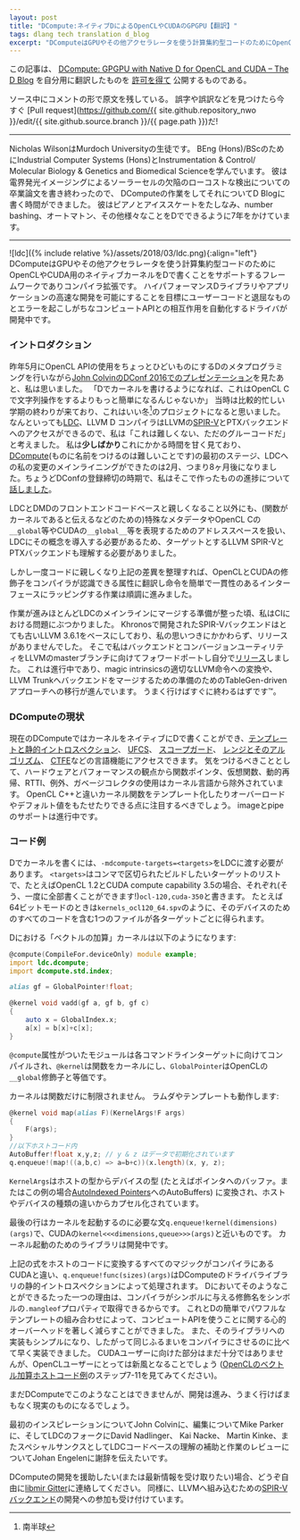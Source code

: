 ```yaml
---
layout: post
title: "DCompute:ネイティブDによるOpenCLやCUDAのGPGPU【翻訳】"
tags: dlang tech translation d_blog
excerpt: "DComputeはGPUやその他アクセラレータを使う計算集約型コードのためにOpenCLやCUDA用のネイティブカーネルをDで書くことをサポートするフレームワークでありコンパイラ拡張です。"
---
```


この記事は、
[DCompute: GPGPU with Native D for OpenCL and CUDA – The D Blog](https://dlang.org/blog/2017/07/17/dcompute-gpgpu-with-native-d-for-opencl-and-cuda/)
を自分用に翻訳したものを
[許可を得て](http://dlang.org/blog/2017/06/16/life-in-the-fast-lane/#comment-1631)
公開するものである。

ソース中にコメントの形で原文を残している。
誤字や誤訳などを見つけたら今すぐ
[Pull request](https://github.com/{{ site.github.repository_nwo }}/edit/{{ site.github.source.branch }}/{{ page.path }})だ!

---

<!-- _Nicholas Wilson is a student at Murdoch University, studying for his BEng (Hons)/BSc in Industrial Computer Systems (Hons) and Instrumentation & Control/ Molecular Biology & Genetics and Biomedical Science. He just finished his thesis on low-cost defect detection of solar cells by electroluminescence imaging, which gives him time to work on DCompute and write about it for the D Blog. He plays the piano, ice skates, and has spent 7 years putting D to use on number bashing, automation, and anything else that he could make a computer do for him._ -->

Nicholas WilsonはMurdoch Universityの生徒です。
BEng (Hons)/BScのためにIndustrial Computer Systems (Hons)とInstrumentation & Control/ Molecular Biology & Genetics and Biomedical Scienceを学んでいます。
彼は電界発光イメージングによるソーラーセルの欠陥のローコストな検出についての卒業論文を書き終わったので、
DComputeの作業をしてそれについてD Blogに書く時間ができました。
彼はピアノとアイススケートをたしなみ、number bashing、オートマトン、その他様々なことをDでできるように7年をかけています。

---

<!-- ![](https://i1.wp.com/dlang.org/blog/wp-content/uploads/2017/07/ldc.png?resize=160%2C160) -->
<!-- DCompute is a framework and compiler extension to support writing native kernels for OpenCL and CUDA in D to utilise GPUs and other accelerators for computationally intensive code. In development are drivers to automate the interactions between user code and the tedious and error prone compute APIs with the goal of enabling the rapid development of high performance D libraries and applications. -->

![ldc]({% include relative %}/assets/2018/03/ldc.png){:align="left"}
DComputeはGPUやその他アクセラレータを使う計算集約型コードのためにOpenCLやCUDA用のネイティブカーネルをDで書くことをサポートするフレームワークでありコンパイラ拡張です。
ハイパフォーマンスDライブラリやアプリケーションの高速な開発を可能にすることを目標にユーザーコードと退屈なものとエラーを起こしがちなコンピュートAPIとの相互作用を自動化するドライバが開発中です。

<!-- ### Introduction -->

### イントロダクション

<!-- After watching [John Colvin’s DConf 2016 presentation](http://dconf.org/2016/talks/colvin.html) in May of last year on using D’s metaprogramming to make the OpenCL API marginally less horrible to use, I thought, “This would be so much easier to do if we were able to write kernels in D, rather than doing string manipulations in OpenCL C”. At the time, I was coming up to the end of a rather busy semester and thought that would make a good winter[\[1\]](#fnote) project. After all, [LDC](https://github.com/ldc-developers/ldc), the LLVM D Compiler, has access to LLVM’s [SPIR-V](https://github.com/thewilsonator/llvm-target-spirv) and PTX backends, and I thought, “It can’t be too hard, its only glue code”. I _slightly_ underestimated the time it would take, finishing the first stage of [DCompute](http://github.com/libmir/dcompute) (because naming things is hard), mainlining the changes I made to LDC at the end of February, eight months later — just in time for the close of submissions to DConf, where I gave a [talk](http://dconf.org/2017/talks/wilson.html) on the progress I had made. -->

昨年5月にOpenCL APIの使用をちょっとひどいものにするDのメタプログラミングを行いながら[John ColvinのDConf 2016でのプレゼンテーション](http://dconf.org/2016/talks/colvin.html)を見たあと、私は思いました。
「Dでカーネルを書けるようになれば、これはOpenCL Cで文字列操作をするよりもっと簡単になるんじゃないか」
当時は比較的忙しい学期の終わりが来ており、これはいい冬[^1]のプロジェクトになると思いました。
なんといっても[LDC](https://github.com/ldc-developers/ldc)、LLVM D コンパイラはLLVMの[SPIR-V](https://github.com/thewilsonator/llvm-target-spirv)とPTXバックエンドへのアクセスができるので、私は「これは難しくない、ただのグルーコードだ」と考えました。
私は**少しばかり**これにかかる時間を甘く見ており、[DCompute](http://github.com/libmir/dcompute)(ものに名前をつけるのは難しいことです)の最初のステージ、LDCへの私の変更のメインライニングができたのは2月、つまり8ヶ月後になりました。ちょうどDConfの登録締切の時期で、私はそこで作ったものの進捗について[話しました](http://dconf.org/2017/talks/wilson.html)。

[^1]: 南半球

<!-- Apart from familiarising myself with the LDC and DMD front-end codebases, I also had to understand the LLVM SPIR-V and PTX backends that I was trying to target, because they require the use of special metadata (for e.g. denoting a function is a kernel) and address spaces, used to represent __g`lobal` & friends in OpenCL C and _`_global__` & friends in CUDA, and introduce these concepts into LDC. -->

LDCとDMDのフロントエンドコードベースと親しくなること以外にも、(関数がカーネルであると伝えるなどのための)特殊なメタデータやOpenCL Cの`__global`等やCUDAの`__global__`等を表現するためのアドレススペースを扱い、LDCにその概念を導入する必要があるため、ターゲットとするLLVM SPIR-VとPTXバックエンドも理解する必要がありました。

<!-- But once I was familiar with the code and had sorted the above discrepancies, it was mostly smooth sailing translating the OpenCL and CUDA modifiers into compiler-recognised attributes and wrapping the intrinsics into an easy to use and consistent interface. -->

しかし一度コードに親しくなり上記の差異を整理すれば、OpenCLとCUDAの修飾子をコンパイラが認識できる属性に翻訳し命令を簡単で一貫性のあるインターフェースにラッピングする作業は順調に進みました。

<!-- When it was all working and almost ready to merge into mainline LDC, I hit a bit of a snag with regards to CI: the SPIR-V backend that was being developed by Khronos was based on the quite old LLVM 3.6.1 and, despite my suggestions, did not have any releases. So I forward ported the backend and the conversion utility to the master branch of LLVM and made a [release](https://github.com/thewilsonator/llvm/releases) myself. Still in progress on this front are converting magic intrinsics to proper LLVM intrinsics and transitioning to a TableGen-driven approach for the backend in preparation for merging the backend into LLVM Trunk. This should hopefully be done soon™. -->

作業が進みほとんどLDCのメインラインにマージする準備が整った頃、私はCIにおける問題にぶつかりました。
Khronosで開発されたSPIR-Vバックエンドはとても古いLLVM 3.6.1をベースにしており、私の思いつきにかかわらず、リリースがありませんでした。
そこで私はバックエンドとコンバージョンユーティリティをLLVMのmasterブランチに向けてフォワードポートし自分で[リリース](https://github.com/thewilsonator/llvm/releases)しました。
これは進行中であり、magic intrinsicsの適切なLLVM命令への変換や、LLVM Trunkへバックエンドをマージするための準備のためのTableGen-drivenアプローチへの移行が進んでいます。
うまく行けばすぐに終わるはずです™。

<!-- ### Current state of DCompute -->

### DComputeの現状

<!-- With the current state of DCompute we are able to write kernels natively in D and have access to most of its language-defining features like [templates & static introspection](https://tour.dlang.org/tour/en/basics/templates), [UFCS](https://tour.dlang.org/tour/en/gems/uniform-function-call-syntax-ufcs), [scope guards](https://tour.dlang.org/tour/en/gems/scope-guards), [ranges & algorithms](https://tour.dlang.org/tour/en/gems/range-algorithms) and [CTFE](https://tour.dlang.org/tour/en/gems/compile-time-function-evaluation-ctfe). Notably missing, for hardware and performance reasons, are those features commonly excluded in kernel languages, like function pointers, virtual functions, dynamic recursion, RTTI, exceptions and the use of the garbage collector. Note that unlike OpenCL C++ we allow kernel functions to be templated and have overloads and default values. Still in development is support for images and pipes. -->

現在のDComputeではカーネルをネイティブにDで書くことができ、[テンプレートと静的イントロスペクション](https://tour.dlang.org/tour/ja/basics/templates)、
[UFCS](https://tour.dlang.org/tour/ja/gems/uniform-function-call-syntax-ufcs)、
[スコープガード](https://tour.dlang.org/tour/ja/gems/scope-guards)、
[レンジとそのアルゴリズム](https://tour.dlang.org/tour/ja/gems/range-algorithms)、
[CTFE](https://tour.dlang.org/tour/ja/gems/compile-time-function-evaluation-ctfe)などの言語機能にアクセスできます。
気をつけるべきこととして、ハードウェアとパフォーマンスの観点から関数ポインタ、仮想関数、動的再帰、RTTI、例外、ガベージコレクタの使用はカーネル言語から除外されています。
OpenCL C++と違いカーネル関数をテンプレート化したりオーバーロードやデフォルト値をもたせたりできる点に注目するべきでしょう。
imageとpipeのサポートは進行中です。

<!-- ### Example code -->

### コード例

<!-- To write kernels in D, we need to pass `-mdcompute-targets=<targets>` to LDC, where `<targets>` is a comma-separated list of the desired targets to build for, e.g. `ocl-120,cuda-350` for OpenCL 1.2 and CUDA compute capability 3.5, respectively (yes, we can do them all at once!). We get one file for each target, e.g. `kernels_ocl120_64.spv`, when built in 64-bit mode, which contains all of the code for that device. -->

Dでカーネルを書くには、`-mdcompute-targets=<targets>`をLDCに渡す必要があります。
`<targets>`はコンマで区切られたビルドしたいターゲットのリストで、たとえばOpenCL 1.2とCUDA compute capability 3.5の場合、それぞれ(そう、一度に全部書くことができます!)`ocl-120,cuda-350`と書きます。
たとえば64ビットモードのときは`kernels_ocl120_64.spv`のように、そのデバイスのためのすべてのコードを含む1つのファイルが各ターゲットごとに得られます。

<!-- The `vector add` kernel in D is: -->

Dにおける「ベクトルの加算」カーネルは以下のようになります:

```d
@compute(CompileFor.deviceOnly) module example;
import ldc.dcompute;
import dcompute.std.index;

alias gf = GlobalPointer!float;

@kernel void vadd(gf a, gf b, gf c) 
{
	auto x = GlobalIndex.x;
	a[x] = b[x]+c[x];
}
```


<!-- Modules marked with the `@compute` attribute are compiled for each of the command line targets, `@kernel` makes a function a kernel, and `GlobalPointer` is the equivalent of the `__global` qualifier in OpenCL. -->

`@compute`属性がついたモジュールは各コマンドラインターゲットに向けてコンパイルされ、`@kernel`は関数をカーネルにし、`GlobalPointer`はOpenCLの`__global`修飾子と等価です。

<!-- Kernels are not restricted to just functions — lambdas & tamplates also work: -->

カーネルは関数だけに制限されません。
ラムダやテンプレートも動作します:

<!-- ```d
@kernel void map(alias F)(KernelArgs!F args)
{
    F(args);
}
//In host code
AutoBuffer!float x,y,z; // y & z initialised with data
q.enqueue!(map!((a,b,c) => a=b+c))(x.length)(x, y, z);
``` -->

```d
@kernel void map(alias F)(KernelArgs!F args)
{
    F(args);
}
//以下ホストコード内
AutoBuffer!float x,y,z; // y & z はデータで初期化されています
q.enqueue!(map!((a,b,c) => a=b+c))(x.length)(x, y, z);
```

<!-- Where `KernelArgs` translates host types to device types (e.g. buffers to pointers or, as in this example, AutoBuffers to [AutoIndexed Pointers](https://github.com/libmir/dcompute/blob/master/source/dcompute/std/index.d#L298)) so that we encapsulate the differences in the host and device types. -->

`KernelArgs`はホストの型からデバイスの型
(たとえばポインタへのバッファ。またはこの例の場合[AutoIndexed Pointers](https://github.com/libmir/dcompute/blob/master/source/dcompute/std/index.d#L298)へのAutoBuffers)
に変換され、ホストやデバイスの種類の違いからカプセル化されています。

<!-- The last line is the expected syntax for launching kernels, `q.enqueue!kernel(dimensions)(args)`, akin to CUDA’s `kernel<<<dimensions,queue>>>(args)`. The libraries for launching kernels are in development. -->

最後の行はカーネルを起動するのに必要な文`q.enqueue!kernel(dimensions)(args)`で、CUDAの`kernel<<<dimensions,queue>>>(args)`と近いものです。
カーネル起動のためのライブラリは開発中です。

<!-- Unlike CUDA, where all the magic for transforming the above expression into code on the host lies in the compiler, `q.enqueue!func(sizes)(args)` will be processed by static introspection of the driver library of DCompute.   -->
<!-- The sole reason we can do this in D is that we are able to query the mangled name the compiler will give to a symbol via the symbol’s `.mangleof` property. This, in combination with D’s easy to use and powerful templates, means we can significantly reduce the mental overhead associated with using the compute APIs. Also, implementing this in the library will be much simpler, and therefore faster to implement, than putting the same behaviour in the compiler. While this may not seem much for CUDA users, this will be a breath of fresh air to OpenCL users (just look at the [OpenCL vector add host code example](http://www.heterogeneouscompute.org/wordpress/wp-content/uploads/2011/06/Chapter2.txt) steps 7-11). -->

上記の式をホストのコードに変換するすべてのマジックがコンパイラにあるCUDAと違い、`q.enqueue!func(sizes)(args)`はDComputeのドライバライブラリの静的イントロスペクションによって処理されます。
Dにおいてそのようなことができるたった一つの理由は、コンパイラがシンボルに与える修飾名をシンボルの`.mangleof`プロパティで取得できるからです。
これとDの簡単でパワフルなテンプレートの組み合わせによって、コンピュートAPIを使うことに関する心的オーバーヘッドを著しく減らすことができました。
また、そのライブラリへの実装もシンプルになり、したがって同じふるまいをコンパイラにさせるのに比べて早く実装できました。
CUDAユーザーに向けた部分はまだ十分ではありませんが、OpenCLユーザーにとっては新風となることでしょう
([OpenCLのベクトル加算ホストコード例](http://www.heterogeneouscompute.org/wordpress/wp-content/uploads/2011/06/Chapter2.txt)のステップ7-11を見てみてください)。

<!-- While you cant do that just yet in DCompute, development should start to progress quickly and hopefully become a reality soon. -->

まだDComputeでこのようなことはできませんが、開発は進み、うまく行けばまもなく現実のものになるでしょう。

<!-- I would like to thank John Colvin for the initial inspiration, Mike Parker for editing, and the LDC folks, David Nadlinger, Kai Nacke, Martin Kinke, with a special thanks to Johan Engelen, for their help with understanding the LDC codebase and reviewing my work. -->

最初のインスピレーションについてJohn Colvinに、編集についてMike Parkerに、そしてLDCのフォークにDavid Nadlinger、 Kai Nacke、 Martin Kinke、またスペシャルサンクスとしてLDCコードベースの理解の補助と作業のレビューについてJohan Engelenに謝辞を伝えたいです。

<!-- If you would like to help develop DCompute (or be kept in the loop), feel free to drop a line at the [libmir Gitter](https://gitter.im/libmir/public). Similarly, any efforts preparing the [SPIR-V](https://github.com/thewilsonator/llvm) [backend](https://github.com/thewilsonator/llvm-target-spirv) for inclusion into LLVM are also greatly appreciated. -->

DComputeの開発を援助したい(または最新情報を受け取りたい)場合、どうぞ自由に[libmir Gitter](https://gitter.im/libmir/public)に連絡してください。
同様に、LLVMへ組み込むための[SPIR-V](https://github.com/thewilsonator/llvm) [バックエンド](https://github.com/thewilsonator/llvm-target-spirv)の開発への参加も受け付けています。